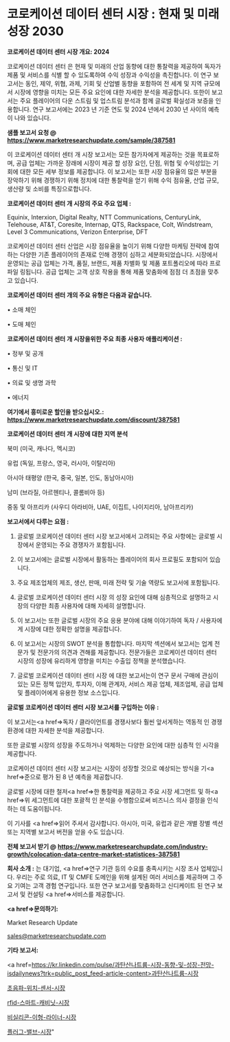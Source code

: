 # 코로케이션 데이터 센터 시장 : 현재 및 미래 성장 2030

<strong>코로케이션 데이터 센터 시장 개요: 2024</strong>

코로케이션 데이터 센터 은 현재 및 미래의 산업 동향에 대한 통찰력을 제공하여 독자가 제품 및 서비스를 식별 할 수 있도록하여 수익 성장과 수익성을 촉진합니다. 이 연구 보고서는 동인, 제약, 위협, 과제, 기회 및 산업별 동향을 포함하여 전 세계 및 지역 규모에서 시장에 영향을 미치는 모든 주요 요인에 대한 자세한 분석을 제공합니다. 또한이 보고서는 주요 플레이어의 다운 스트림 및 업스트림 분석과 함께 글로벌 확실성과 보증을 인용합니다. 연구 보고서에는 2023 년 기준 연도 및 2024 년에서 2030 년 사이의 예측이 나와 있습니다.



<strong>샘플 보고서 요청 @ <a href=https://www.marketresearchupdate.com/sample/387581>https://www.marketresearchupdate.com/sample/387581</a></strong>

이 코로케이션 데이터 센터 개 시장 보고서는 모든 참가자에게 제공하는 것을 목표로하며, 공급 업체는 가까운 장래에 시장이 제공 할 성장 요인, 단점, 위협 및 수익성있는 기회에 대한 모든 세부 정보를 제공합니다. 이 보고서는 또한 시장 점유율의 많은 부분을 장악하기 위해 경쟁하기 위해 정치에 대한 통찰력을 얻기 위해 수익 점유율, 산업 규모, 생산량 및 소비를 특징으로합니다.



<strong>코로케이션 데이터 센터 개 시장의 주요 주요 업체 :</strong>

Equinix, Interxion, Digital Realty, NTT Communications, CenturyLink, Telehouse, AT&T, Coresite, Internap, QTS, Rackspace, Colt, Windstream, Level 3 Communications, Verizon Enterprise, DFT

코로케이션 데이터 센터 산업은 시장 점유율을 높이기 위해 다양한 마케팅 전략에 참여하는 다양한 기존 플레이어의 존재로 인해 경쟁이 심하고 세분화되었습니다. 시장에서 운영되는 공급 업체는 가격, 품질, 브랜드, 제품 차별화 및 제품 포트폴리오에 따라 프로파일 링됩니다. 공급 업체는 고객 상호 작용을 통해 제품 맞춤화에 점점 더 초점을 맞추고 있습니다.



<strong>코로케이션 데이터 센터 개의 주요 유형은 다음과 같습니다.</strong>

• 소매 체인

• 도매 체인



<strong>코로케이션 데이터 센터 개 시장을위한 주요 최종 사용자 애플리케이션 :</strong>

• 정부 및 공개

• 통신 및 IT

• 의료 및 생명 과학

• 에너지



<strong>여기에서 흥미로운 할인을 받으십시오.: <a href=https://www.marketresearchupdate.com/discount/387581>https://www.marketresearchupdate.com/discount/387581</a></strong>



<strong>코로케이션 데이터 센터 개 시장에 대한 지역 분석</strong>

북미 (미국, 캐나다, 멕시코)

유럽 (독일, 프랑스, 영국, 러시아, 이탈리아)

아시아 태평양 (한국, 중국, 일본, 인도, 동남아시아)

남미 (브라질, 아르헨티나, 콜롬비아 등)

중동 및 아프리카 (사우디 아라비아, UAE, 이집트, 나이지리아, 남아프리카)



<strong>보고서에서 다루는 요점 :</strong>

1. 글로벌 코로케이션 데이터 센터 시장 보고서에서 고려되는 주요 사항에는 글로벌 시장에서 운영되는 주요 경쟁자가 포함됩니다.

2. 이 보고서에는 글로벌 시장에서 활동하는 플레이어의 회사 프로필도 포함되어 있습니다.

3. 주요 제조업체의 제조, 생산, 판매, 미래 전략 및 기술 역량도 보고서에 포함됩니다.

4. 글로벌 코로케이션 데이터 센터 시장 의 성장 요인에 대해 심층적으로 설명하고 시장의 다양한 최종 사용자에 대해 자세히 설명합니다.

5. 이 보고서는 또한 글로벌 시장의 주요 응용 분야에 대해 이야기하여 독자 / 사용자에게 시장에 대한 정확한 설명을 제공합니다.

6. 이 보고서는 시장의 SWOT 분석을 통합합니다. 마지막 섹션에서 보고서는 업계 전문가 및 전문가의 의견과 견해를 제공합니다. 전문가들은 코로케이션 데이터 센터 시장의 성장에 유리하게 영향을 미치는 수출입 정책을 분석했습니다.

7. 글로벌 코로케이션 데이터 센터 시장 에 대한 보고서는이 연구 문서 구매에 관심이있는 모든 정책 입안자, 투자자, 이해 관계자, 서비스 제공 업체, 제조업체, 공급 업체 및 플레이어에게 유용한 정보 소스입니다.



<strong>글로벌 코로케이션 데이터 센터 시장 보고서를 구입하는 이유 :</strong>

이 보고서는<a href=>독자 / 클</a>라이언트를 경쟁사보다 훨씬 앞서게하는 역동적 인 경쟁 환경에 대한 자세한 분석을 제공합니다.

또한 글로벌 시장의 성장을 주도하거나 억제하는 다양한 요인에 대한 심층적 인 시각을 제공합니다.

코로케이션 데이터 센터 시장 보고서는 시장이 성장할 것으로 예상되는 방식을 기<a href=>준으로</a> 평가 된 8 년 예측을 제공합니다.

글로벌 시장에 대한 철저<a href=>한 통찰력</a>을 제공하고 주요 시장 세그먼트 및 하<a href=>위 세그</a>먼트에 대한 포괄적 인 분석을 수행함으로써 비즈니스 의사 결정을 인식하는 데 도움이됩니다.

이 기사를 <a href=>읽어 주</a>셔서 감사합니다. 아시아, 미국, 유럽과 같은 개별 장별 섹션 또는 지역별 보고서 버전을 얻을 수도 있습니다.



<strong>전체 보고서 받기 @ <a href=https://www.marketresearchupdate.com/industry-growth/colocation-data-centre-market-statistices-387581>https://www.marketresearchupdate.com/industry-growth/colocation-data-centre-market-statistices-387581</a></strong>



<strong>회사 소개 :</strong>
는 대기업, <a href=>연구 기</a>관 등의 수요를 충족시키는 시장 조사 업체입니다. 우리는 주로 의료, IT 및 CMFE 도메인을 위해 설계된 여러 서비스를 제공하며 그 주요 기여는 고객 경험 연구입니다. 또한 연구 보고서를 맞춤화하고 신디케이트 된 연구 보고서 및 컨설팅 <a href=>서비</a>스를 제공합니다.



<strong><a href=>문의하기:</a></strong>

Market Research Update

sales@marketresearchupdate.com



<strong>기타 보고서:</strong>

<a href=https://kr.linkedin.com/pulse/과탄산나트륨-시장-동향-및-성장-전망-isdailynews?trk=public_post_feed-article-content>과탄산나트륨-시장</a>

<a href=https://www.linkedin.com/pulse/초음파-위치-센서-시장-규모-및-성장-2023-consumer-connection-compendium-ana/>초음파-위치-센서-시장</a>

<a href=https://www.linkedin.com/pulse/rfid-스마트-캐비닛-시장-동향-및-성장-전망-consumer-connection-compendium-ana-f64tf/>rfid-스마트-캐비닛-시장</a>

<a href=https://www.linkedin.com/pulse/비실리콘-이형-라이너-시장-경쟁-분석-및-성장-잠재력-2029-t4luf/>비실리콘-이형-라이너-시장</a>

<a href=https://www.linkedin.com/pulse/플러그-밸브-시장-규모-및-성장-2023-survey-savvy-insights-360-analysis-xyqbc/>플러그-밸브-시장</a>"
